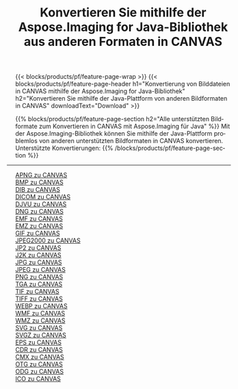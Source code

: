 ﻿---
title: Konvertieren Sie mithilfe der Aspose.Imaging for Java-Bibliothek aus anderen Formaten in CANVAS 
weight: 3920
url: /de/java/conversion/to/canvas 
lang: de
langdirlevel: 2
locales: zh-hans,ja,it,ru,de,es,fr,nl,id,lt,pl,pt,vi,tr,ko,zh-hant,ar,hi,th,sv,cs,uk,he
description: Mit Aspose.Imaging können Sie mithilfe von Java aus anderen Formaten in CANVAS konvertieren
---

{{< blocks/products/pf/feature-page-wrap >}}
{{< blocks/products/pf/feature-page-header h1="Konvertierung von Bilddateien in CANVAS mithilfe der Aspose.Imaging for Java-Bibliothek" h2="Konvertieren Sie mithilfe der Java-Plattform von anderen Bildformaten in CANVAS" downloadText="Download" >}}


{{% blocks/products/pf/feature-page-section  h2="Alle unterstützten Bildformate zum Konvertieren in CANVAS mit Aspose.Imaging für Java" %}}
Mit der Aspose.Imaging-Bibliothek können Sie mithilfe der Java-Plattform problemlos von anderen unterstützten Bildformaten in CANVAS konvertieren.
<br/>
Unterstützte Konvertierungen:
{{% /blocks/products/pf/feature-page-section %}}
<div class="container-fluid productfamilypage bg-gray">
    <div class="convertypes bg-gray agp-content section">
        <div class="container">
		<hr style="margin-left:-20px;"/>
		<div class="row other-converters">
		    <div class='col-md-2 other-converter remove-lp remove-rp'><a href="/imaging/de/java/conversion/apng-to-canvas" >APNG zu CANVAS</a></div>
<div class='col-md-2 other-converter remove-lp remove-rp'><a href="/imaging/de/java/conversion/bmp-to-canvas" >BMP zu CANVAS</a></div>
<div class='col-md-2 other-converter remove-lp remove-rp'><a href="/imaging/de/java/conversion/dib-to-canvas" >DIB zu CANVAS</a></div>
<div class='col-md-2 other-converter remove-lp remove-rp'><a href="/imaging/de/java/conversion/dicom-to-canvas" >DICOM zu CANVAS</a></div>
<div class='col-md-2 other-converter remove-lp remove-rp'><a href="/imaging/de/java/conversion/djvu-to-canvas" >DJVU zu CANVAS</a></div>
<div class='col-md-2 other-converter remove-lp remove-rp'><a href="/imaging/de/java/conversion/dng-to-canvas" >DNG zu CANVAS</a></div>
<div class='col-md-2 other-converter remove-lp remove-rp'><a href="/imaging/de/java/conversion/emf-to-canvas" >EMF zu CANVAS</a></div>
<div class='col-md-2 other-converter remove-lp remove-rp'><a href="/imaging/de/java/conversion/emz-to-canvas" >EMZ zu CANVAS</a></div>
<div class='col-md-2 other-converter remove-lp remove-rp'><a href="/imaging/de/java/conversion/gif-to-canvas" >GIF zu CANVAS</a></div>
<div class='col-md-2 other-converter remove-lp remove-rp'><a href="/imaging/de/java/conversion/jpeg2000-to-canvas" >JPEG2000 zu CANVAS</a></div>
<div class='col-md-2 other-converter remove-lp remove-rp'><a href="/imaging/de/java/conversion/jp2-to-canvas" >JP2 zu CANVAS</a></div>
<div class='col-md-2 other-converter remove-lp remove-rp'><a href="/imaging/de/java/conversion/j2k-to-canvas" >J2K zu CANVAS</a></div>
<div class='col-md-2 other-converter remove-lp remove-rp'><a href="/imaging/de/java/conversion/jpg-to-canvas" >JPG zu CANVAS</a></div>
<div class='col-md-2 other-converter remove-lp remove-rp'><a href="/imaging/de/java/conversion/jpeg-to-canvas" >JPEG zu CANVAS</a></div>
<div class='col-md-2 other-converter remove-lp remove-rp'><a href="/imaging/de/java/conversion/png-to-canvas" >PNG zu CANVAS</a></div>
<div class='col-md-2 other-converter remove-lp remove-rp'><a href="/imaging/de/java/conversion/tga-to-canvas" >TGA zu CANVAS</a></div>
<div class='col-md-2 other-converter remove-lp remove-rp'><a href="/imaging/de/java/conversion/tif-to-canvas" >TIF zu CANVAS</a></div>
<div class='col-md-2 other-converter remove-lp remove-rp'><a href="/imaging/de/java/conversion/tiff-to-canvas" >TIFF zu CANVAS</a></div>
<div class='col-md-2 other-converter remove-lp remove-rp'><a href="/imaging/de/java/conversion/webp-to-canvas" >WEBP zu CANVAS</a></div>
<div class='col-md-2 other-converter remove-lp remove-rp'><a href="/imaging/de/java/conversion/wmf-to-canvas" >WMF zu CANVAS</a></div>
<div class='col-md-2 other-converter remove-lp remove-rp'><a href="/imaging/de/java/conversion/wmz-to-canvas" >WMZ zu CANVAS</a></div>
<div class='col-md-2 other-converter remove-lp remove-rp'><a href="/imaging/de/java/conversion/svg-to-canvas" >SVG zu CANVAS</a></div>
<div class='col-md-2 other-converter remove-lp remove-rp'><a href="/imaging/de/java/conversion/svgz-to-canvas" >SVGZ zu CANVAS</a></div>
<div class='col-md-2 other-converter remove-lp remove-rp'><a href="/imaging/de/java/conversion/eps-to-canvas" >EPS zu CANVAS</a></div>
<div class='col-md-2 other-converter remove-lp remove-rp'><a href="/imaging/de/java/conversion/cdr-to-canvas" >CDR zu CANVAS</a></div>
<div class='col-md-2 other-converter remove-lp remove-rp'><a href="/imaging/de/java/conversion/cmx-to-canvas" >CMX zu CANVAS</a></div>
<div class='col-md-2 other-converter remove-lp remove-rp'><a href="/imaging/de/java/conversion/otg-to-canvas" >OTG zu CANVAS</a></div>
<div class='col-md-2 other-converter remove-lp remove-rp'><a href="/imaging/de/java/conversion/odg-to-canvas" >ODG zu CANVAS</a></div>
<div class='col-md-2 other-converter remove-lp remove-rp'><a href="/imaging/de/java/conversion/ico-to-canvas" >ICO zu CANVAS</a></div>
                </div>
        </div>
    </div>
</div>
<br/>

